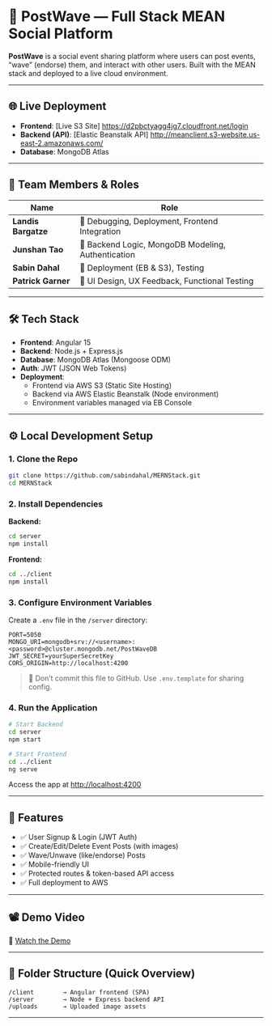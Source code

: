# 🌊 PostWave — Full Stack MEAN Social Platform

**PostWave** is a social event sharing platform where users can post events, “wave” (endorse) them, and interact with other users. Built with the MEAN stack and deployed to a live cloud environment.

---

## 🌐 Live Deployment

- **Frontend**: [Live S3 Site] https://d2pbctyagg4jg7.cloudfront.net/login
- **Backend (API)**: [Elastic Beanstalk API] http://meanclient.s3-website.us-east-2.amazonaws.com/
- **Database**: MongoDB Atlas

---

## 👥 Team Members & Roles

| Name              | Role                                               |
|-------------------|----------------------------------------------------|
| **Landis Bargatze**   | 🔧 Debugging, Deployment, Frontend Integration     |
| **Junshan Tao**       | 🔐 Backend Logic, MongoDB Modeling, Authentication |
| **Sabin Dahal**       | 🚀 Deployment (EB & S3), Testing                 |
| **Patrick Garner**    | 🎨 UI Design, UX Feedback, Functional Testing     |

---

## 🛠️ Tech Stack

- **Frontend**: Angular 15
- **Backend**: Node.js + Express.js
- **Database**: MongoDB Atlas (Mongoose ODM)
- **Auth**: JWT (JSON Web Tokens)
- **Deployment**:
  - Frontend via AWS S3 (Static Site Hosting)
  - Backend via AWS Elastic Beanstalk (Node environment)
  - Environment variables managed via EB Console

---

## ⚙️ Local Development Setup

### 1. Clone the Repo

```bash
git clone https://github.com/sabindahal/MERNStack.git
cd MERNStack
```

### 2. Install Dependencies

**Backend:**

```bash
cd server
npm install
```

**Frontend:**

```bash
cd ../client
npm install
```

### 3. Configure Environment Variables

Create a `.env` file in the `/server` directory:

```
PORT=5050
MONGO_URI=mongodb+srv://<username>:<password>@cluster.mongodb.net/PostWaveDB
JWT_SECRET=yourSuperSecretKey
CORS_ORIGIN=http://localhost:4200
```

> 🔐 Don’t commit this file to GitHub. Use `.env.template` for sharing config.

### 4. Run the Application

```bash
# Start Backend
cd server
npm start

# Start Frontend
cd ../client
ng serve
```

Access the app at [http://localhost:4200](http://localhost:4200)

---

## 🧪 Features

- ✅ User Signup & Login (JWT Auth)
- ✅ Create/Edit/Delete Event Posts (with images)
- ✅ Wave/Unwave (like/endorse) Posts
- ✅ Mobile-friendly UI
- ✅ Protected routes & token-based API access
- ✅ Full deployment to AWS

---

## 📽️ Demo Video

🎥 [Watch the Demo](https://your-demo-link.com)

---

## 📁 Folder Structure (Quick Overview)

```
/client        → Angular frontend (SPA)
/server        → Node + Express backend API
/uploads       → Uploaded image assets
```
---
